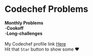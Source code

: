 # Codechef Problems
**Monthly Problems**<br/>
-**Cookoff**<br/>
-**Long-challenges**<br/><br/>
My Codechef profile link [Here](https://www.codechef.com/users/j2infy)
<br/>
Hit that `Star` button to show some ❤️ 
